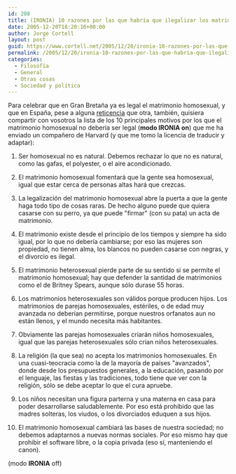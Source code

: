 ```yaml
---
id: 208
title: (IRONIA) 10 razones por las que habrí­a que ilegalizar los matrimonios homosexuales
date: 2005-12-20T18:20:16+00:00
author: Jorge Cortell
layout: post
guid: https://www.cortell.net/2005/12/20/ironia-10-razones-por-las-que-habria-que-ilegalizar-los-matrimonios-homosexuales/
permalink: /2005/12/20/ironia-10-razones-por-las-que-habria-que-ilegalizar-los-matrimonios-homosexuales/
categories:
  - Filosofí­a
  - General
  - Otras cosas
  - Sociedad y polí­tica
---
```

Para celebrar que en Gran Bretaña ya es legal el matrimonio homosexual, y que en España, pese a alguna [reticencia](https://www.lasprovincias.es/valencia/pg051220/prensa/noticias/CValenciana/200512/20/VAL-CVA-160.html) que otra, también, quisiera compartir con vosotros la lista de los 10 principales motivos por los que el matrimonio homosexual no deberí­a ser legal (**modo IRONIA on**) que me ha enviado un compañero de Harvard (y que me tomo la licencia de traducir y adaptar):

1) Ser homosexual no es natural. Debemos rechazar lo que no es natural, como las gafas, el polyester, o el aire acondicionado.

2) El matrimonio homosexual fomentará que la gente sea homosexual, igual que estar cerca de personas altas hará que crezcas.

3) La legalización del matrimonio homosexual abre la puerta a que la gente haga todo tipo de cosas raras. De hecho alguno puede que quiera casarse con su perro, ya que puede "firmar" (con su pata) un acta de matrimonio.

4) El matrimonio existe desde el principio de los tiempos y siempre ha sido igual, por lo que no deberí­a cambiarse; por eso las mujeres son propiedad, no tienen alma, los blancos no pueden casarse con negras, y el divorcio es ilegal.

5) El matrimonio heterosexual pierde parte de su sentido si se permite el matrimonio homosexual; hay que defender la santidad de matrimonios como el de Britney Spears, aunque sólo durase 55 horas.

6) Los matrimonios heterosexuales son válidos porque producen hijos. Los matrimonios de parejas homosexuales, estériles, o de edad muy avanzada no deberí­an permitirse, porque nuestros orfanatos aun no están llenos, y el mundo necesita más habitantes.
  
7) Obviamente las parejas homosexuales criarán niños homosexuales, igual que las parejas heterosexuales sólo crian niños heterosexuales.

8) La religión (la que sea) no acepta los matrimonios homosexuales. En una cuasi-teocracia como la de la mayorí­a de paí­ses "avanzados", donde desde los presupuestos generales, a la educación, pasando por el lenguaje, las fiestas y las tradiciones, todo tiene que ver con la religión, sólo se debe aceptar lo que el cura apruebe.

9) Los niños necesitan una figura parterna y una materna en casa para poder desarrollarse saludablemente. Por eso está prohibido que las madres solteras, los viudos, o los divorciados eduquen a sus hijos.

10) El matrimonio homosexual cambiará las bases de nuestra sociedad; no debemos adaptarnos a nuevas normas sociales. Por eso mismo hay que prohibir el software libre, o la copia privada (eso sí­, manteniendo el canon).

(modo **IRONIA** off)
